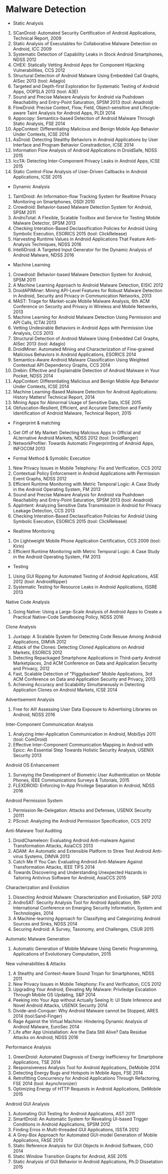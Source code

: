 
Malware Detection
=====================
+ Static Analysis

1. SCanDroid: Automated Security Certification of Android Applications, Technical Report, 2009
2. Static Analysis of Executables for Collaborative Malware Detection on Android, ICC 2009
3. Systematic Detection of Capability Leaks in Stock Android Smartphones, NDSS 2012
4. CHEX: Statically Vetting Android Apps for Component Hijacking Vulnerabilities, CCS 2012
5. Structural Detection of Android Malware Using Embedded Call Graphs, AISec 2013 (tool: Adagio)
6. Targeted and Depth-first Exploration for Systematic Testing of Android Apps, OOPSLA 2013 (tool: A3E)
7. Sound and Precise Malware Analysis for Android via Pushdown Reachability and Entry-Point Saturation, SPSM 2013 (tool: Anadroid)
8. FlowDroid: Precise Context, Flow, Field, Object-sensitive and Lifecycle-aware Taint Analysis for Android Apps, PLDI 2014
9. Appocopy: Semantics-based Detection of Android Malware Through Static Analysis, FSE 2014
10. AppContext: Differentiating Malicious and Benign Mobile App Behavior Under Contexts, ICSE 2014
11. AsDroid: Detecting Stealthy Behaviors in Android Applications by User Interface and Program Behavior Constradiction, ICSE 2014
12. Information Flow Analysis of Android Applications in DroidSafe, NDSS 2015
13. IccTA: Detecting Inter-Component Privacy Leaks in Android Apps, ICSE 2015
14. Static Control-Flow Analysis of User-Driven Callbacks in Android Applications, ICSE 2015

+ Dynamic Analysis
1. TaintDroid: An Information-flow Tracking System for Realtime Privacy Monitoring on Smartphones, OSDI 2010
2. Crowdroid: Behavior-based Malware Detection System for Android, SPSM 2011
3. AndroTotal: A Flexible, Scalable Toolbox and Service for Testing Mobile Malware Detector, SPSM 2013
4. Checking Interation-Based Declassification Policies for Android Using Symbolic Execution, ESORICS 2015 (tool: ClickRelease)
5. Harvesting Runtime Values in Android Applications That Feature Anti-Analysis Techniques, NDSS 2016
6. IntelliDroid: A Targeted Input Generator for the Dynamic Analysis of Android Malware, NDSS 2016

+ Machine Learning

1. Crowdroid: Behavior-based Malware Detection System for Android, SPSM 2011
2. A Machine Learning Approach to Android Malware Detection, EISIC 2012
2. DroidAPIMiner: Mining API-Level Features for Robust Malware Detection in Android, Security and Privacy in Communication Networks, 2013
3. MAST: Triage for Market-scale Mobile Malware Analysis, 6th ACM Conference on Security and Privacy in Wireless and Mobile Networks, 2013
4. Machine Learning for Android Malware Detection Using Permission and API Calls, ICTAI 2013
5. Vetting Undesirable Behaviors in Android Apps with Permission Use Analysis, CCS 2013
6. Structural Detection of Android Malware Using Embedded Call Graphs, AISec 2013 (tool: Adagio)
7. DroidMiner: Automated Mining and Characterization of Fine-grained Malicious Behaviors in Android Applications, ESORICS 2014
8. Semantics-Aware Android Malware Classification Using Weighted Contextual API Dependency Graphs, CCS 2014
9. Drebin: Effective and Explainable Detection of Android Malware in Your Pocket, NDSS 2014
10. AppContext: Differentiating Malicious and Benign Mobile App Behavior Under Contexts, ICSE 2014
11. Machine Learning-Based Malware Detection for Android Applications: History Matters! Technical Report, 2014
12. Mining Apps for Abnormal Usage of Sensitive Data, ICSE 2015
13. Obfuscation-Resilient, Efficient, and Accurate Detection and Family Identification of Android Malware, Technical Report, 2015

+ Fingerprint & matching
1. Get Off of My Market: Detecting Malcious Apps in Official and ALternative Android Markets, NDSS 2012 (tool: DroidRanger)
2. NetworkProfiler: Towards Automatic Fingerprinting of Android Apps, INFOCOM 2013

+ Formal Method & Symoblic Execution
1. New Privacy Issues in Mobile Telephony: Fix and Verification, CCS 2012
2. Contextual Policy Enforcement in Android Applications with Permission Event Graphs, NDSS 2012
3. Efficient Runtime Monitoring with Metric Temporal Logic: A Case Study in the Android Operating System, FM 2013
4. Sound and Precise Malware Analysis for Android via Pushdown Reachability and Entry-Point Saturation, SPSM 2013 (tool: Anadroid)
5. AppIntent: Analyzing Sensitive Data Transmission in Android for Privacy Leakage Detection, CCS 2013
6. Checking Interation-Based Declassification Policies for Android Using Symbolic Execution, ESORICS 2015 (tool: ClickRelease)

+ Realtime Monitoring
1. On Lightweight Mobile Phone Application Certification, CCS 2009 (tool: Kirin)
2. Efficient Runtime Monitoring with Metric Temporal Logic: A Case Study in the Android Operating System, FM 2013

+ Testing
1. Using GUI Ripping for Automated Testing of Android Applications, ASE 2012 (tool: AndroidRipper)
2. Systematic Testing for Resource Leaks in Android Applications, ISSRE 2013

Native Code Analysis
1. Going Native: Using a Large-Scale Analysis of Android Apps to Create a Practical Native-Code Sandboxing Policy, NDSS 2016

Clone Analysis
1. Juxtapp: A Scalable System for Detecting Code Resuse Among Android Applications, DIMVA 2012
2. Attack of the Clones: Detecting Cloned Applications on Android Markets, ESORICS 2012
3. Detecting Repackaged Smartphone Applications in Third-party Android Marketplaces, 2nd ACM Conference on Data and Application Security and Privacy, 2012
4. Fast, Scalable Detection of "Piggybacked" Mobile Applications, 3rd ACM Conference on Data and Application Security and Privacy, 2013
5. Achieving Accuracy and Scalability Simultaneously in Detecting Application Clones on Android Markets, ICSE 2014

Advertisement Analysis
1. Free for All! Assessing User Data Exposure to Advertising Libraries on Android, NDSS 2016

Inter-Component Communication Analysis
1. Analyzing Inter-Application Communication in Android, MobiSys 2011 (tool: ComDroid)
2. Effective Inter-Component Communication Mapping in Android with Epicc: An Essential Step Towards Holistic Security Analysis, USENIX Security 2013

Android OS Enhancement
1. Surveying the Development of Biometric User Authentication on Mobile Phones, IEEE Communications Surveys & Tutorials, 2015
2. FLEXDROID: Enforcing In-App Privilege Separation in Android, NDSS 2016

Android Permission System
1. Permission Re-Delegation: Attacks and Defenses, USENIX Security 20111
2. PScout: Analyzing the Android Permission Specification, CCS 2012

Anti-Malware Tool Auditing
1. DroidChameleon: Evaluating Android Anti-malware Against Transformation Attacks, AsiaCCS 2013
2. ADAM: An Automatic and Extensible Platform to Stree Test Android Anti-virus Systems, DIMVA 2013
3. Catch Me If You Can: Evaluating Android Anti-Malware Against Transformation Attacks, IEEE TIFS 2014
4. Towards Discovering and Understanding Unexpected Hazards in Tailoring Antivirus Software for Android, AsiaCCS 2015

Characterization and Evolution

1. Dissecting Android Malware: Characterization and Evoluation, S&P 2012
2. AndroSAT: Security Analysis Tool for Android Application, 8th International Conference on Emerging Security Information, System and Technologies, 2014
3. A Machine-learning Approach for Classifying and Categorizing Android Sources and Sinks, NDSS 2014
4. Securing Android: A Survey, Taxonomy, and Challenges, CSUR 2015

Automatic Malware Generation
1. Automatic Generation of Mobile Malware Using Genetic Programming, Applications of Evolutionary Computation, 2015

New vulnerabilities & Attacks
1. A Stealthy and Context-Aware Sound Trojan for Smartphones, NDSS 2011
2. New Privacy Issues in Mobile Telephony: Fix and Verification, CCS 2012
3. Upgrading Your Android, Elevating My Malware: Priviledge Escalation Through Mobile OS Updating, S&P 2014
4. Peeking into Your App without Actually Seeing It: UI State Inference and Novel Android Attacks, USENIX Security 2014
5. Divide-and-Conquer: Why Android Malware cannot be Stopped, ARES 2014 (tool:Sand-Finger)
6. Rage Against the Virtual Machine: Hindering Dynamic Analysis of Android Malware, EuroSec 2014
7. Life after App Unistallation: Are the Data Still Alive? Data Residue Attacks on Android, NDSS 2016

Performance Analysis
1. GreenDroid: Automated Diagnosis of Energy Inefficiency for Smartphone Applications, TSE 2014
2. Responsiveness Analysis Tool for Android Applications, DeMobile 2014
3. Detecting Energy Bugs and Hotspots in Mobile Apps, FSE 2014
4. Retrofitting Concurrency for Android Applications Through Refactoring, FSE 2014 (tool: Asynchronizer)
5. Optimizing Energy of HTTP Requests in Android Applications, DeMobile 2015

Android GUI Analysis
1. Automating GUI Testing for Android Applications, AST 2011
2. SmartDroid: An Automatic System for Revealing UI-based Trigger Conditions in Android Applications, SPSM 2012
3. Finding Erros in Multi-threaded GUI Applications, ISSTA 2012
4. A Grey-Box Approach for Automated GUI-model Generation of Mobile Applications, FASE 2013
5. Static Reference Analysis for GUI Objects in Android Software, CGO 2014
6. Static Window Transition Graphs for Android, ASE 2015
7. Static Analysis of GUI Behavior in Android Applications, Ph.D Dissetation 2015
